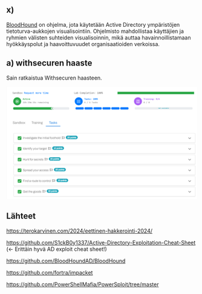 ## x)
[BloodHound](https://github.com/BloodHoundAD/BloodHound) on ohjelma, jota käytetään Active Directory ympäristöjen tietoturva-aukkojen visualisointiin. 
Ohjelmisto mahdollistaa käyttäjien ja ryhmien välisten suhteiden visualisoinnin, mikä auttaa havainnoillistamaan hyökkäyspolut ja haavoittuvuudet organisaatioiden verkoissa.

## a) withsecuren haaste
Sain ratkaistua Withsecuren haasteen.

![kuva](images/h4/1.png)

## Lähteet
https://terokarvinen.com/2024/eettinen-hakkerointi-2024/

https://github.com/S1ckB0y1337/Active-Directory-Exploitation-Cheat-Sheet (<- Erittäin hyvä AD exploit cheat sheet!)

https://github.com/BloodHoundAD/BloodHound

https://github.com/fortra/impacket

https://github.com/PowerShellMafia/PowerSploit/tree/master
